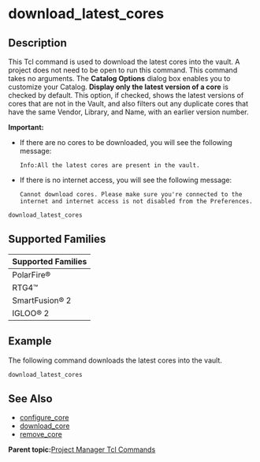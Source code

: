 # download\_latest\_cores

## Description

This Tcl command is used to download the latest cores into the vault. A project does not need to be open to run this command. This command takes no arguments. The **Catalog Options** dialog box enables you to customize your Catalog. **Display only the latest version of a core** is checked by default. This option, if checked, shows the latest versions of cores that are not in the Vault, and also filters out any duplicate cores that have the same Vendor, Library, and Name, with an earlier version number.

**Important:**

-   If there are no cores to be downloaded, you will see the following message:

    ``` {#CODEBLOCK_MXC_NTN_42C}
    Info:All the latest cores are present in the vault.
    ```

-   If there is no internet access, you will see the following message:

    ``` {#CODEBLOCK_OPJ_PTN_42C}
    Cannot download cores. Please make sure you're connected to the internet and internet access is not disabled from the Preferences.
    ```


```
download_latest_cores
```

## Supported Families

|Supported Families|
|------------------|
|PolarFire®|
|RTG4™|
|SmartFusion® 2|
|IGLOO® 2|

## Example

The following command downloads the latest cores into the vault.

```
download_latest_cores
```

## See Also

-   [configure\_core](GUID-57EB91A2-2781-47C9-95DB-32A2EFD56AF3.md)
-   [download\_core](GUID-6792D48C-EE9C-4C31-B4BD-CECFB4366FB5.md)
-   [remove\_core](GUID-08013E53-1886-4EAF-A0A9-12CC4959EEF9.md)

**Parent topic:**[Project Manager Tcl Commands](GUID-CE445F8D-419D-434B-9288-A0005F280E89.md)

